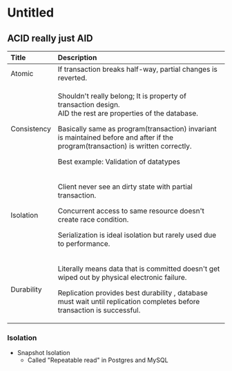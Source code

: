 # Untitled

## ACID really just AID

<table>
  <thead>
    <tr>
      <th style="text-align:left">Title</th>
      <th style="text-align:left">Description</th>
    </tr>
  </thead>
  <tbody>
    <tr>
      <td style="text-align:left">Atomic</td>
      <td style="text-align:left">If transaction breaks half-way, partial changes is reverted.</td>
    </tr>
    <tr>
      <td style="text-align:left">Consistency</td>
      <td style="text-align:left">
        <p>Shouldn&apos;t really belong; It is property of transaction design.
          <br
          />AID the rest are properties of the database.</p>
        <p>Basically same as program(transaction) invariant is maintained before
          and after if the program(transaction) is written correctly.</p>
        <p>Best example: Validation of datatypes</p>
      </td>
    </tr>
    <tr>
      <td style="text-align:left">Isolation</td>
      <td style="text-align:left">
        <p>Client never see an dirty state with partial transaction.</p>
        <p>Concurrent access to same resource doesn&apos;t create race condition.</p>
        <p>Serialization is ideal isolation but rarely used due to performance.</p>
      </td>
    </tr>
    <tr>
      <td style="text-align:left">Durability</td>
      <td style="text-align:left">
        <p>Literally means data that is committed doesn&apos;t get wiped out by physical
          electronic failure.</p>
        <p>Replication provides best durability , database must wait until replication
          completes before transaction is successful.</p>
      </td>
    </tr>
  </tbody>
</table>

### Isolation

* Snapshot Isolation
  * Called "Repeatable read" in Postgres and MySQL

